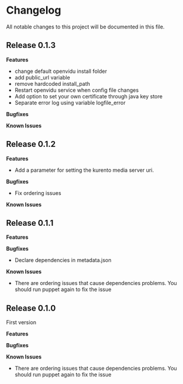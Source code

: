 # Changelog

All notable changes to this project will be documented in this file.

## Release 0.1.3

**Features**

* change default openvidu install folder
* add public_url variable
* remove hardcoded install_path
* Restart openvidu service when config file changes
* Add option to set your own certificate through java key store
* Separate error log using variable logfile_error


**Bugfixes**


**Known Issues**



## Release 0.1.2

**Features**

* Add a parameter for setting the kurento media server uri.

**Bugfixes**

* Fix ordering issues

**Known Issues**


## Release 0.1.1

**Features**

**Bugfixes**

* Declare dependencies in metadata.json

**Known Issues**

* There are ordering issues that cause dependencies problems. You should run puppet again to fix the issue



## Release 0.1.0

First version

**Features**

**Bugfixes**

**Known Issues**

* There are ordering issues that cause dependencies problems. You should run puppet again to fix the issue
